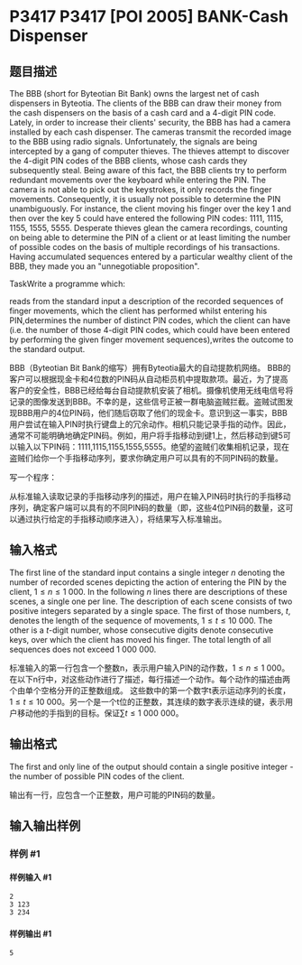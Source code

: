# P3417 P3417 [POI 2005] BANK-Cash Dispenser

## 题目描述

The BBB (short for Byteotian Bit Bank) owns the largest net of cash dispensers in Byteotia. The clients of the BBB can draw their money from the cash dispensers on the basis of a cash card and a 4-digit PIN code. Lately, in order to increase their clients' security, the BBB has had a camera installed by each cash dispenser. The cameras transmit the recorded image to the BBB using radio signals. Unfortunately, the signals are being intercepted by a gang of computer thieves. The thieves attempt to discover the 4-digit PIN codes of the BBB clients, whose cash cards they subsequently steal. Being aware of this fact, the BBB clients try to perform redundant movements over the keyboard while entering the PIN. The camera is not able to pick out the keystrokes, it only records the finger movements. Consequently, it is usually not possible to determine the PIN unambiguously. For instance, the client moving his finger over the key 1 and then over the key 5 could have entered the following PIN codes: 1111, 1115, 1155, 1555, 5555. Desperate thieves glean the camera recordings, counting on being able to determine the PIN of a client or at least limiting the number of possible codes on the basis of multiple recordings of his transactions. Having accumulated sequences entered by a particular wealthy client of the BBB, they made you an "unnegotiable proposition".

TaskWrite a programme which:

reads from the standard input a description of the recorded sequences of finger movements, which the client has performed whilst entering his PIN,determines the number of distinct PIN codes, which the client can have (i.e. the number of those 4-digit PIN codes, which could have been entered by performing the given finger movement sequences),writes the outcome to the standard output.

BBB（Byteotian Bit Bank的缩写）拥有Byteotia最大的自动提款机网络。 BBB的客户可以根据现金卡和4位数的PIN码从自动柜员机中提取款项。最近，为了提高客户的安全性，BBB已经给每台自动提款机安装了相机。摄像机使用无线电信号将记录的图像发送到BBB。不幸的是，这些信号正被一群电脑盗贼拦截。盗贼试图发现BBB用户的4位PIN码，他们随后窃取了他们的现金卡。意识到这一事实，BBB用户尝试在输入PIN时执行键盘上的冗余动作。相机只能记录手指的动作。因此，通常不可能明确地确定PIN码。例如，用户将手指移动到键1上，然后移动到键5可以输入以下PIN码：1111,1115,1155,1555,5555。绝望的盗贼们收集相机记录，现在盗贼们给你一个手指移动序列，要求你确定用户可以具有的不同PIN码的数量。

写一个程序：

从标准输入读取记录的手指移动序列的描述，用户在输入PIN码时执行的手指移动序列，确定客户端可以具有的不同PIN码的数量（即，这些4位PIN码的数量，这可以通过执行给定的手指移动顺序进入），将结果写入标准输出。


## 输入格式

The first line of the standard input contains a single integer $n$ denoting the number of recorded scenes depicting the action of entering the PIN by the client, $1\le n\le 1\ 000$. In the following $n$ lines there are descriptions of these scenes, a single one per line. The description of each scene consists of two positive integers separated by a single space. The first of those numbers, $t$, denotes the length of the sequence of movements, $1\le t\le 10\ 000$. The other is a $t$-digit number, whose consecutive digits denote consecutive keys, over which the client has moved his finger. The total length of all sequences does not exceed $1\ 000\ 000$.

标准输入的第一行包含一个整数n，表示用户输入PIN的动作数，$1\le n\le 1\ 000$。 在以下n行中，对这些动作进行了描述，每行描述一个动作。每个动作的描述由两个由单个空格分开的正整数组成。 这些数中的第一个数字t表示运动序列的长度，$1\le t\le 10\ 000$。另一个是一个t位的正整数，其连续的数字表示连续的键，表示用户移动他的手指到的目标。保证$\sum t\le 1\ 000\ 000$。


## 输出格式

The first and only line of the output should contain a single positive integer - the number of possible PIN codes of the client.

输出有一行，应包含一个正整数，用户可能的PIN码的数量。


## 输入输出样例

### 样例 #1

#### 样例输入 #1

```
2
3 123
3 234
```

#### 样例输出 #1

```
5
```
